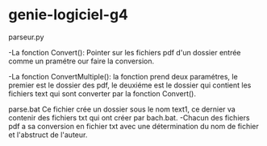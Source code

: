 # genie-logiciel-g4
parseur.py

-La fonction Convert(): Pointer sur les fichiers pdf d'un dossier entrée comme un pramétre our faire la conversion. 

-La fonction ConvertMultiple(): la fonction prend deux paramétres, le premier est le dossier des pdf, le deuxiéme est le dossier qui contient les fichiers text qui sont converter par la fonction Convert().
 
 parse.bat
 Ce fichier crée un dossier sous le nom text1, ce dernier va contenir des fichiers txt qui ont créer par bach.bat. 
-Chacun des fichiers pdf a sa conversion en fichier txt avec une détermination du nom de fichier et l'abstruct de l'auteur.
